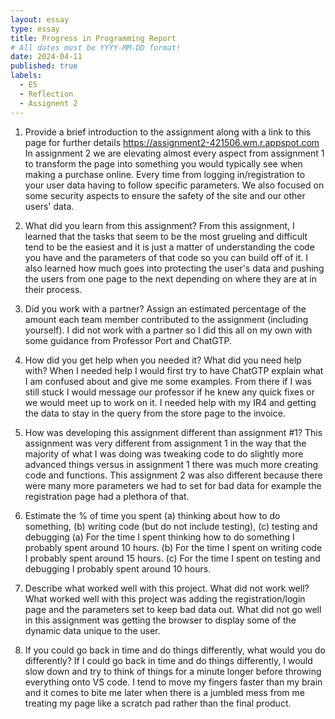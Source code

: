 ```yaml
---
layout: essay
type: essay
title: Progress in Programming Report
# All dates must be YYYY-MM-DD format!
date: 2024-04-11
published: true
labels:
  - E5
  - Reflection
  - Assignent 2
---
```


1. Provide a brief introduction to the assignment along with a link to this page for further details
 https://assignment2-421506.wm.r.appspot.com 
 In assignment 2 we are elevating almost every aspect from assignment 1 to transform the page into something you would typically see when making a purchase online. Every time from logging in/registration to your user data having to follow specific parameters. We also focused on some security aspects to ensure the safety of the site and our other users' data.

2. What did you learn from this assignment?
 From this assignment, I learned that the tasks that seem to be the most grueling and difficult tend to be the easiest and it is just a matter of understanding the code you have and the parameters of that code so you can build off of it. I also learned how much goes into protecting the user's data and pushing the users from one page to the next depending on where they are at in their process.

3. Did you work with a partner? Assign an estimated percentage of the amount each team member contributed to the assignment (including yourself).
 I did not work with a partner so I did this all on my own with some guidance from Professor Port and ChatGTP.

4. How did you get help when you needed it? What did you need help with?
 When I needed help I would first try to have ChatGTP explain what I am confused about and give me some examples. From there if I was still stuck I would message our professor if he knew any quick fixes or we would meet up to work on it. I needed help with my IR4 and getting the data to stay in the query from the store page to the invoice.

5. How was developing this assignment different than assignment #1?
 This assignment was very different from assignment 1 in the way that the majority of what I was doing was tweaking code to do slightly more advanced things versus in assignment 1 there was much more creating code and functions. This assignment 2 was also different because there were many more parameters we had to set for bad data for example the registration page had a plethora of that. 

6. Estimate the % of time you spent (a) thinking about how to do something, (b) writing code (but do not include testing), (c) testing and debugging
 (a) For the time I spent thinking how to do something I probably spent around 10 hours. 
 (b) For the time I spent on writing code I probably spent around 15 hours.
 (c) For the time I spent on testing and debugging I probably spent around 10 hours.

7. Describe what worked well with this project. What did not work well?
 What worked well with this project was adding the registration/login page and the parameters set to keep bad data out. What did not go well in this assignment was getting the browser to display some of the dynamic data unique to the user.

8. If you could go back in time and do things differently, what would you do differently?
 If I could go back in time and do things differently, I would slow down and try to think of things for a minute longer before throwing everything onto VS code. I tend to move my fingers faster than my brain and it comes to bite me later when there is a jumbled mess from me treating my page like a scratch pad rather than the final product. 
